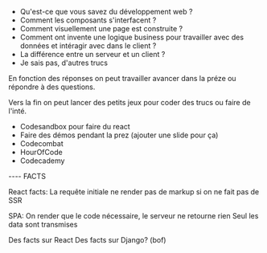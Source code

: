 - Qu'est-ce que vous savez du développement web ?
- Comment les composants s'interfacent ?
- Comment visuellement une page est construite ?
- Comment ont invente une logique business pour travailler avec des données et intéragir avec dans le client ?
- La différence entre un serveur et un client ?
- Je sais pas, d'autres trucs

En fonction des réponses on peut travailler avancer dans la préze ou répondre à des questions.

Vers la fin on peut lancer des petits jeux pour coder des trucs ou faire de l'inté.
- Codesandbox pour faire du react
- Faire des démos pendant la prez (ajouter une slide pour ça)
- Codecombat
- HourOfCode
- Codecademy

---- FACTS

React facts:
La requête initiale ne render pas de markup si on ne fait pas de SSR

SPA:
On render que le code nécessaire, le serveur ne retourne rien
Seul les data sont transmises

Des facts sur React
Des facts sur Django? (bof)
